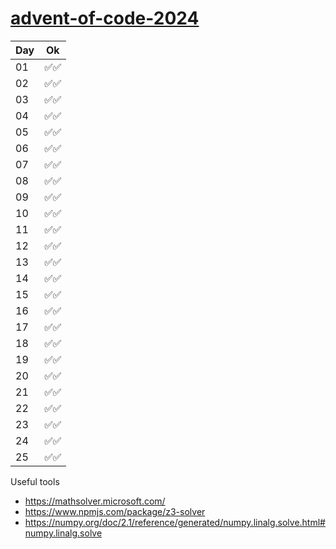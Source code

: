 # [advent-of-code-2024](https://adventofcode.com/2024)

| Day | Ok    |
| --- | ----- |
| 01  | ✅✅ |
| 02  | ✅✅ |
| 03  | ✅✅ |
| 04  | ✅✅ |
| 05  | ✅✅ |
| 06  | ✅✅ |
| 07  | ✅✅ |
| 08  | ✅✅ |
| 09  | ✅✅ |
| 10  | ✅✅ |
| 11  | ✅✅ |
| 12  | ✅✅ |
| 13  | ✅✅ |
| 14  | ✅✅ |
| 15  | ✅✅ |
| 16  | ✅✅ |
| 17  | ✅✅ |
| 18  | ✅✅ |
| 19  | ✅✅ |
| 20  | ✅✅ |
| 21  | ✅✅ |
| 22  | ✅✅ |
| 23  | ✅✅ |
| 24  | ✅✅ |
| 25  | ✅✅ |

Useful tools
 - https://mathsolver.microsoft.com/
 - https://www.npmjs.com/package/z3-solver
 - https://numpy.org/doc/2.1/reference/generated/numpy.linalg.solve.html#numpy.linalg.solve
 